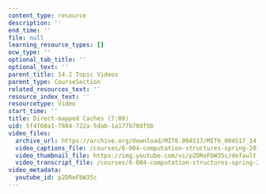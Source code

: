 ```yaml
---
content_type: resource
description: ''
end_time: ''
file: null
learning_resource_types: []
ocw_type: ''
optional_tab_title: ''
optional_text: ''
parent_title: 14.2 Topic Videos
parent_type: CourseSection
related_resources_text: ''
resource_index_text: ''
resourcetype: Video
start_time: ''
title: Direct-mapped Caches (7:09)
uid: 5f4f60a1-7884-722a-5dab-1a177b70df5b
video_files:
  archive_url: https://archive.org/download/MIT6.004S17/MIT6_004S17_14-02-07_300k.mp4
  video_captions_file: /courses/6-004-computation-structures-spring-2017/329cbb7446db5080934e5cc03db7394b_p2DReFbW35c.vtt
  video_thumbnail_file: https://img.youtube.com/vi/p2DReFbW35c/default.jpg
  video_transcript_file: /courses/6-004-computation-structures-spring-2017/46cb5d6a5871a03327867402a1c197f0_p2DReFbW35c.pdf
video_metadata:
  youtube_id: p2DReFbW35c
---
```

